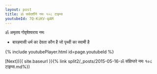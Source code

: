 ```yaml
---
layout: post
title: ॐ सर्वदर्शीने नमः १०८ टाइम्स
youtubeId: 7Q-KiKV-qAM
---
```

 
 
 ॐ अमृतय गोवृषेश्वराय नमः  
 
 -  बारहमासी धर्म का देवता कौन है जो पृथ्वी का स्वामी है 
 
  
 
  
 
 
 
 
 
 


{% include youtubePlayer.html id=page.youtubeId %}
 
[Next]({{ site.baseurl }}{% link  split2/_posts/2015-05-16-ॐ संक्षिप्तरे नमः १०८ टाइम्स.md%})
 
